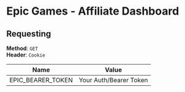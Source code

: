# Epic Games - Affiliate Dashboard

## Requesting

**Method**: `GET` \
**Header**: `Cookie`

| Name | Value |
| --- | --- |
| EPIC_BEARER_TOKEN | Your Auth/Bearer Token |

